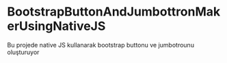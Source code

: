# BootstrapButtonAndJumbottronMakerUsingNativeJS

Bu projede native JS kullanarak bootstrap buttonu ve jumbotrounu oluşturuyor
